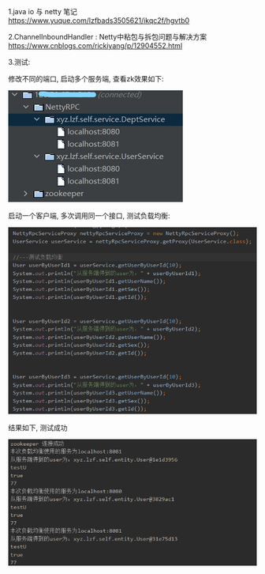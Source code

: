 1.java io 与 netty 笔记 https://www.yuque.com/lzfbads3505621/ikqc2f/hgvtb0

2.ChannelInboundHandler : Netty中粘包与拆包问题与解决方案
https://www.cnblogs.com/rickiyang/p/12904552.html

3.测试:

修改不同的端口, 启动多个服务端, 查看zk效果如下:

![](.assets/uTools_1655641505505.jpg)

启动一个客户端, 多次调用同一个接口, 测试负载均衡:

![](.assets/uTools_1655641578812.png)

结果如下, 测试成功

![](.assets/uTools_1655641599206.png)
